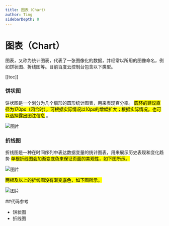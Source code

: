 ```yaml
---
title: 图表（Chart）
author: Ting
sidebarDepth: 0
---
```

# 图表（Chart）

图表，又称为统计图表，代表了一张图像化的数据，并经常以所用的图像命名，例如饼状图、折线图等。目前百度云控制台包含以下类型。

 [[toc]]

### 饼状图

饼状图是一个划分为几个扇形的圆形统计图表，用来表现百分率。 <mark>圆环的建议直径为170px（闭合时），可根据实际情况以10px的增幅扩大；根据实际情况，也可以选择露出图注信息</mark> 。

![图片](http://baiduyun-guideline.bj.bcebos.com/console/widget/chart/01_2x.png)

### 折线图

折线图是一种在时间序列中表达数据变量的统计图表，用来展示历史表现和变化趋势
<mark>单根折线图会加渐变底色来保证页面的美观性，如下图所示。</mark>

![图片](http://baiduyun-guideline.bj.bcebos.com/console/widget/chart/02_2x.png)

<mark>两根及以上的折线图没有渐变底色，如下图所示。</mark>

![图片](http://baiduyun-guideline.bj.bcebos.com/console/widget/chart/03_2x.png)

##代码参考

 - 饼状图
 - 折线图